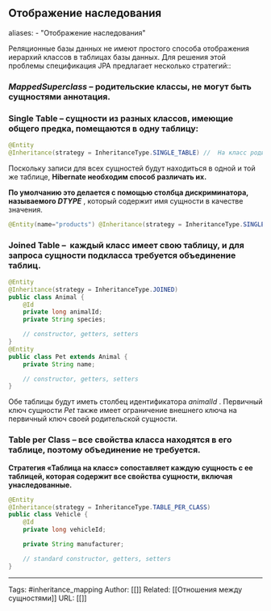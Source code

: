 ## Отображение наследования
aliases: 
	- "Отображение наследования"

Реляционные базы данных не имеют простого способа отображения иерархий классов в таблицах базы данных.
Для решения этой проблемы спецификация JPA предлагает несколько стратегий::
### _MappedSuperclass_ – родительские классы, не могут быть сущностями аннотация.

### Single Table – сущности из разных классов, имеющие общего предка, помещаются в одну таблицу: 
```java
@Entity 
@Inheritance(strategy = InheritanceType.SINGLE_TABLE) //  На класс родителя
```
Поскольку записи для всех сущностей будут находиться в одной и той же таблице, **Hibernate необходим способ различать их.**

**По умолчанию это делается с помощью столбца дискриминатора, называемого _DTYPE_** , который содержит имя сущности в качестве значения.
```java
@Entity(name="products") @Inheritance(strategy = InheritanceType.SINGLE_TABLE) @DiscriminatorColumn(name="product_type", discriminatorType = DiscriminatorType.INTEGER) public class MyProduct { // ... }
```
### Joined Table –  каждый класс имеет свою таблицу, и для запроса сущности подкласса требуется объединение таблиц.
```java
@Entity
@Inheritance(strategy = InheritanceType.JOINED)
public class Animal {
    @Id
    private long animalId;
    private String species;

    // constructor, getters, setters 
}
@Entity
public class Pet extends Animal {
    private String name;

    // constructor, getters, setters
}
```
Обе таблицы будут иметь столбец идентификатора _animalId_ .
Первичный ключ сущности _Pet_ также имеет ограничение внешнего ключа на первичный ключ своей родительской сущности.
### Table per Class – все свойства класса находятся в его таблице, поэтому объединение не требуется.
**Стратегия «Таблица на класс» сопоставляет каждую сущность с ее таблицей, которая содержит все свойства сущности, включая унаследованные.**
```java
@Entity
@Inheritance(strategy = InheritanceType.TABLE_PER_CLASS)
public class Vehicle {
    @Id
    private long vehicleId;

    private String manufacturer;

    // standard constructor, getters, setters
}
```

---
Tags: #inheritance_mapping
Author: [[]]
Related: [[Отношения между сущностями]]
URL: [[]]